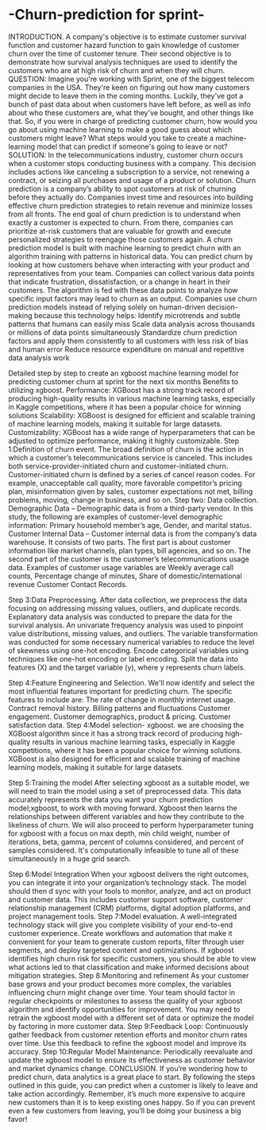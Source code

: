 # -Churn-prediction for sprint-
INTRODUCTION.
A company's objective is to estimate customer survival function and customer hazard function to gain knowledge of customer churn over the time of customer tenure. Their second objective is to demonstrate how survival analysis techniques are used to identify the customers who are at high risk of churn and when they will churn.
QUESTION:
Imagine you're working with Sprint, one of the biggest telecom companies in the USA. They're keen on figuring out how many customers might decide to leave them in the coming months. Luckily, they've got a bunch of past data about when customers have left before, as well as info about who these customers are, what they've bought, and other things like that.
  So, if you were in charge of predicting customer churn, how would you go about using machine learning to make a good guess about which customers might leave? What steps would you take to create a machine-learning model that can predict if someone's going to leave or not?
SOLUTION:
In the telecommunications industry, customer churn occurs when a customer stops conducting business with a company. This decision includes actions like canceling a subscription to a service, not renewing a contract, or seizing all purchases and usage of a product or solution.
Churn prediction is a company’s ability to spot customers at risk of churning before they actually do. Companies invest time and resources into building effective churn prediction strategies to retain revenue and minimize losses from all fronts. 
The end goal of churn prediction is to understand when exactly a customer is expected to churn. From there, companies can prioritize at-risk customers that are valuable for growth and execute personalized strategies to reengage those customers again. 
A churn prediction model is built with machine learning to predict churn with an algorithm training with patterns in historical data. 
You can predict churn by looking at how customers behave when interacting with your product and representatives from your team. Companies can collect various data points that indicate frustration, dissatisfaction, or a change in heart in their customers. The algorithm is fed with these data points to analyze how specific input factors may lead to churn as an output. 
Companies use churn prediction models instead of relying solely on human-driven decision-making because this technology helps: 
Identify microtrends and subtle patterns that humans can easily miss
Scale data analysis across thousands or millions of data points simultaneously
Standardize churn prediction factors and apply them consistently to all customers with less risk of bias and human error
Reduce resource expenditure on manual and repetitive data analysis work

Detailed step by step to create an xgboost machine learning model for predicting customer churn at sprint for the next six months
Benefits to utilizing xgboost.
Performance: XGBoost has a strong track record of producing high-quality results in various machine learning tasks, especially in Kaggle competitions, where it has been a popular choice for winning solutions
Scalability: XGBoost is designed for efficient and scalable training of machine learning models, making it suitable for large datasets.
Customizability: XGBoost has a wide range of hyperparameters that can be adjusted to optimize performance, making it highly customizable.
Step 1:Definition of churn event.
The broad definition of churn is the action in which a customer’s telecommunications service is canceled. This includes both service-provider-initiated churn and customer-initiated churn. Customer-initiated churn is defined by a series of cancel reason codes. For example, unacceptable call quality, more favorable competitor’s pricing plan, misinformation given by sales, customer expectations not met, billing problems, moving, change in business, and so on.
Step two: Data collection.
Demographic Data – Demographic data is from a third-party vendor. In this study, the following are examples of customer-level demographic information: Primary household member’s age, Gender, and marital status.
Customer Internal Data – Customer internal data is from the company’s data warehouse. It consists of two parts. The first part is about customer information like market channels, plan types, bill agencies, and so on. The second part of the customer is the customer’s telecommunications usage data. Examples of customer usage variables are Weekly average call counts, Percentage change of minutes, Share of domestic/international revenue Customer Contact Records.

Step 3:Data Preprocessing.
After data collection, we preprocess the data focusing on addressing missing values, outliers, and duplicate records. Explanatory data analysis was conducted to prepare the data for the survival analysis. An univariate frequency analysis was used to pinpoint value distributions, missing values, and outliers. The variable transformation was conducted for some necessary numerical variables to reduce the level of skewness using one-hot encoding. Encode categorical variables using techniques like one-hot encoding or label encoding. Split the data into features (X) and the target variable (y), where y represents churn labels.


Step 4:Feature Engineering and Selection.
We'll now identify and select the most influential features important for predicting churn.
The specific features to include are:
The rate of change in monthly internet usage.
Contract removal history.
Billing patterns and fluctuations
Customer engagement.
Customer demographics, product & pricing.
Customer satisfaction data.
Step 4:Model selection- xgboost.
we are choosing the XGBoost algorithm since it has a strong track record of producing high-quality results in various machine learning tasks, especially in Kaggle competitions, where it has been a popular choice for winning solutions. XGBoost is also designed for efficient and scalable training of machine learning models, making it suitable for large datasets.

Step 5:Training the model
After selecting xgboost as a suitable model, we will need to train the model using a set of preprocessed data. This data accurately represents the data you want your churn prediction model;xgboost, to work with moving forward. Xgboost then learns the relationships between different variables and how they contribute to the likeliness of churn.
We will also proceed to perform hyperparameter tuning for xgboost with a focus on max depth, min child weight, number of iterations, beta, gamma, percent of columns considered, and percent of samples considered. It's computationally infeasible to tune all of these simultaneously in a huge grid search.

Step 6:Model Integration
When your xgboost delivers the right outcomes, you can integrate it into your organization’s technology stack. The model should then d sync with your tools to monitor, analyze, and act on product and customer data. This includes customer support software, customer relationship management (CRM) platforms, digital adoption platforms, and project management tools.
Step 7:Model evaluation.
A well-integrated technology stack will give you complete visibility of your end-to-end customer experience. Create workflows and automation that make it convenient for your team to generate custom reports, filter through user segments, and deploy targeted content and optimizations. If xgboost identifies high churn risk for specific customers, you should be able to view what actions led to that classification and make informed decisions about mitigation strategies.
Step 8:Monitoring and refinement
As your customer base grows and your product becomes more complex, the variables influencing churn might change over time. Your team should factor in regular checkpoints or milestones to assess the quality of your xgboost algorithm and identify opportunities for improvement. You may need to retrain the xgboost model with a different set of data or optimize the model by factoring in more customer data.
Step 9:Feedback Loop:
Continuously gather feedback from customer retention efforts and monitor churn rates over time. Use this feedback to refine the xgboost model and improve its accuracy.
Step 10:Regular Model Maintenance:
Periodically reevaluate and update the xgboost model to ensure its effectiveness as customer behavior and market dynamics change.
CONCLUSION.
If you’re wondering how to predict churn, data analytics is a great place to start. By following the steps outlined in this guide, you can predict when a customer is likely to leave and take action accordingly. Remember, it’s much more expensive to acquire new customers than it is to keep existing ones happy. So if you can prevent even a few customers from leaving, you’ll be doing your business a big favor!
